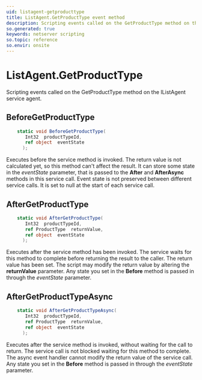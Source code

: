 ```yaml
---
uid: listagent-getproducttype
title: ListAgent.GetProductType event method
description: Scripting events called on the GetProductType method on the ListAgent service agent.
so.generated: true
keywords: netserver scripting
so.topic: reference
so.envir: onsite
---
```

# ListAgent.GetProductType

Scripting events called on the <see cref='M:IListAgent.GetProductType'>GetProductType</see> method on the <see cref='IListAgent'>IListAgent</see>  service agent.

## BeforeGetProductType
```cs
    static void BeforeGetProductType(
       Int32  productTypeId,
       ref object  eventState
      );
```
Executes before the service method is invoked.
The return value is not calculated yet, so this method can't affect the result.
It can store some state in the *eventState* parameter, that is passed to the **After** and **AfterAsync** methods in this service call.
Event state is not preserved between different service calls. It is set to null at the start of each service call.
## AfterGetProductType
```cs
    static void AfterGetProductType(
       Int32  productTypeId,
       ref ProductType  returnValue,
       ref object  eventState
      );
```
Executes after the service method has been invoked. The service waits for this method to complete before returning the result to the caller.
The return value has been set. The script may modify the return value by altering the **returnValue** parameter.
Any state you set in the **Before** method is passed in through the *eventState* parameter.
## AfterGetProductTypeAsync
```cs
    static void AfterGetProductTypeAsync(
       Int32  productTypeId,
       ref ProductType  returnValue,
       ref object  eventState
      );
```
Executes after the service method is invoked, without waiting for the call to return.
The service call is not blocked waiting for this method to complete.
The async event handler cannot modify the return value of the service call.
Any state you set in the **Before** method is passed in through the *eventState* parameter.

